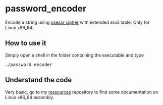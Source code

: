# password_encoder
Encode a string using <a href="https://en.wikipedia.org/wiki/Caesar_cipher">caesar cipher</a> with extended ascii table. Only for Linux x86_64.

<h2>How to use it</h2>
Simply open a shell in the folder containing the executable and type <pre>./password_encoder</pre>

<h2>Understand the code</h2>
Very basic, go to my <a href="https://github.com/matteosev/ressources/tree/master/assembly">ressources</a> repository to find some documentation on Linux x86_64 assembly.
